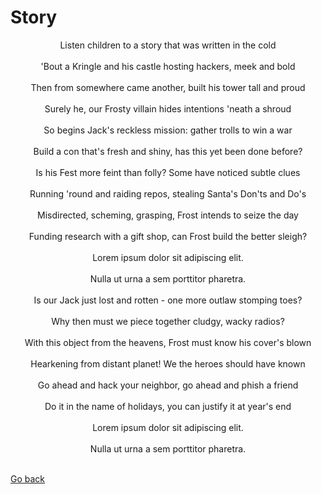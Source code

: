 # Story


<div align="center">Listen children to a story that was written in the cold</div>
<br>
<div align="center">'Bout a Kringle and his castle hosting hackers, meek and bold</div>
<br>
<div align="center">Then from somewhere came another, built his tower tall and proud</div>
<br>
<div align="center">Surely he, our Frosty villain hides intentions 'neath a shroud</div>
<br>
<div align="center">So begins Jack's reckless mission: gather trolls to win a war</div>
<br>
<div align="center">Build a con that's fresh and shiny, has this yet been done before?</div>
<br>
<div align="center">Is his Fest more feint than folly? Some have noticed subtle clues</div>
<br>
<div align="center">Running 'round and raiding repos, stealing Santa's Don'ts and Do's</div>
<br>
<div align="center">Misdirected, scheming, grasping, Frost intends to seize the day</div>
<br>
<div align="center">Funding research with a gift shop, can Frost build the better sleigh?</div>
<br>
<div align="center">Lorem ipsum dolor sit adipiscing elit.</div>
<br>
<div align="center">Nulla ut urna a sem porttitor pharetra.</div>
<br>
<div align="center">Is our Jack just lost and rotten - one more outlaw stomping toes?</div>
<br>
<div align="center">Why then must we piece together cludgy, wacky radios?</div>
<br>
<div align="center">With this object from the heavens, Frost must know his cover's blown</div>
<br>
<div align="center">Hearkening from distant planet! We the heroes should have known</div>
<br>
<div align="center">Go ahead and hack your neighbor, go ahead and phish a friend</div>
<br>
<div align="center">Do it in the name of holidays, you can justify it at year's end</div>
<br>
<div align="center">Lorem ipsum dolor sit adipiscing elit.</div>
<br>
<div align="center">Nulla ut urna a sem porttitor pharetra.</div>

<br>[Go back](README.md)
